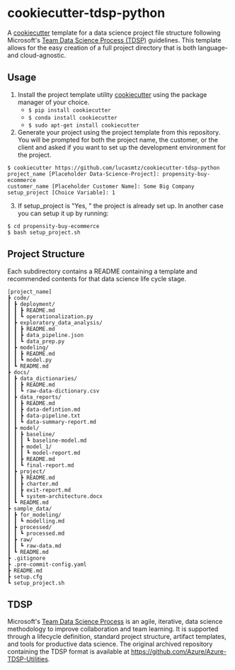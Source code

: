# cookiecutter-tdsp-python
A [cookiecutter](https://cookiecutter.readthedocs.io/) template for a data science project file structure following Microsoft's [Team Data Science Process (TDSP)](https://docs.microsoft.com/en-us/azure/machine-learning/team-data-science-process/overview) guidelines.  This template allows for the easy creation of a full project directory that is both language- and cloud-agnostic.

## Usage

1. Install the project template utility [cookiecutter](https://cookiecutter.readthedocs.io/) using the package manager of your choice.
    * `$ pip install cookiecutter`
    * `$ conda install cookiecutter`
    * `$ sudo apt-get install cookiecutter`
2. Generate your project using the project template from this repository.  You will be prompted for both the project name, the customer, or the client and asked if you want to set up the development environment for the project.
```
$ cookiecutter https://github.com/lucasmtz/cookiecutter-tdsp-python
project_name [Placeholder Data-Science-Project]: propensity-buy-ecommerce
customer_name [Placeholder Customer Name]: Some Big Company
setup_project [Choice Variable]: 1
```
3. If setup_project is "Yes, " the project is already set up. In another case you can setup it up by running:
```
$ cd propensity-buy-ecommerce
$ bash setup_project.sh
```
## Project Structure

Each subdirectory contains a README containing a template and recommended contents for that data science life cycle stage.

```
[project_name]
┣ code/
┃ ┣ deployment/
┃ ┃ ┣ README.md
┃ ┃ ┗ operationalization.py
┃ ┣ exploratory_data_analysis/
┃ ┃ ┣ README.md
┃ ┃ ┣ data_pipeline.json
┃ ┃ ┗ data_prep.py
┃ ┣ modeling/
┃ ┃ ┣ README.md
┃ ┃ ┗ model.py
┃ ┗ README.md
┣ docs/
┃ ┣ data_dictionaries/
┃ ┃ ┣ README.md
┃ ┃ ┗ raw-data-dictionary.csv
┃ ┣ data_reports/
┃ ┃ ┣ README.md
┃ ┃ ┣ data-defintion.md
┃ ┃ ┣ data-pipeline.txt
┃ ┃ ┗ data-summary-report.md
┃ ┣ model/
┃ ┃ ┣ baseline/
┃ ┃ ┃ ┗ baseline-model.md
┃ ┃ ┣ model_1/
┃ ┃ ┃ ┗ model-report.md
┃ ┃ ┣ README.md
┃ ┃ ┗ final-report.md
┃ ┣ project/
┃ ┃ ┣ README.md
┃ ┃ ┣ charter.md
┃ ┃ ┣ exit-report.md
┃ ┃ ┗ system-architecture.docx
┃ ┗ README.md
┣ sample_data/
┃ ┣ for_modeling/
┃ ┃ ┗ modelling.md
┃ ┣ processed/
┃ ┃ ┗ processed.md
┃ ┣ raw/
┃ ┃ ┗ raw-data.md
┃ ┗ README.md
┣ .gitignore
┣ .pre-commit-config.yaml
┣ README.md
┣ setup.cfg
┗ setup_project.sh
```

## TDSP

Microsoft's [Team Data Science Process](https://docs.microsoft.com/en-us/azure/machine-learning/team-data-science-process/overview) is an agile, iterative, data science methodology to improve collaboration and team learning. It is supported through a lifecycle definition, standard project structure, artifact templates, and tools for productive data science.  The original archived repository containing the TDSP format is available at https://github.com/Azure/Azure-TDSP-Utilities.
